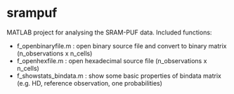 # srampuf

MATLAB project for analysing the SRAM-PUF data.
Included functions:

- f_openbinaryfile.m : open binary source file and convert to binary matrix (n_observations x n_cells)
- f_openhexfile.m : open hexadecimal source file (n_observations x n_cells)
- f_showstats_bindata.m : show some basic properties of bindata matrix (e.g. HD, reference observation, one probabilities)
